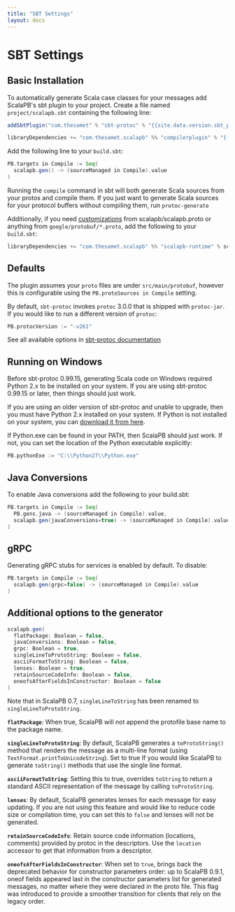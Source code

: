 ```yaml
---
title: "SBT Settings"
layout: docs
---
```


# SBT Settings

## Basic Installation

To automatically generate Scala case classes for your messages add ScalaPB's
sbt plugin to your project. Create a file named `project/scalapb.sbt`
containing the following line:

```scala
addSbtPlugin("com.thesamet" % "sbt-protoc" % "{{site.data.version.sbt_protoc}}")

libraryDependencies += "com.thesamet.scalapb" %% "compilerplugin" % "{{site.data.version.scalapb}}"
```

Add the following line to your `build.sbt`:

```scala
PB.targets in Compile := Seq(
  scalapb.gen() -> (sourceManaged in Compile).value
)
```

Running the `compile` command in sbt will both generate Scala sources from
your protos and compile them. If you just want to generate Scala sources for
your protocol buffers without compiling them, run `protoc-generate`

Additionally, if you need [customizations]({{site.baseurl}}/customizations.html) from
scalapb/scalapb.proto or anything from `google/protobuf/*.proto`, add the
following to your `build.sbt`:

```scala
libraryDependencies += "com.thesamet.scalapb" %% "scalapb-runtime" % scalapb.compiler.Version.scalapbVersion % "protobuf"
```

## Defaults

The plugin assumes your `proto` files are under `src/main/protobuf`,
however this is configurable using the `PB.protoSources in Compile` setting.

By default, `sbt-protoc` invokes `protoc` 3.0.0 that is shipped with `protoc-jar`.
If you would like to run a different version of `protoc`:

```scala
PB.protocVersion := "-v261"
```

See all available options in [sbt-protoc documentation](https://github.com/thesamet/sbt-protoc)

## Running on Windows

Before sbt-protoc 0.99.15, generating Scala code on Windows required Python 2.x
to be installed on your system. If you are using sbt-protoc 0.99.15 or later,
then things should just work.

If you are using an older version of sbt-protoc and unable to upgrade, then
you must have Python 2.x installed on your system.  If Python is not installed
on your system, you can [download it from here](https://www.python.org/downloads/windows/).

If Python.exe can be found in your PATH, then ScalaPB should just work.  If
not, you can set the location of the Python executable explicitly:

```scala
PB.pythonExe := "C:\\Python27\\Python.exe"
```

## Java Conversions

To enable Java conversions add the following to your build.sbt:

```scala
PB.targets in Compile := Seq(
  PB.gens.java -> (sourceManaged in Compile).value,
  scalapb.gen(javaConversions=true) -> (sourceManaged in Compile).value
)
```

## gRPC

Generating gRPC stubs for services is enabled by default. To disable:

```scala
PB.targets in Compile := Seq(
  scalapb.gen(grpc=false) -> (sourceManaged in Compile).value
)
```

## Additional options to the generator

```scala
scalapb.gen(
  flatPackage: Boolean = false,
  javaConversions: Boolean = false,
  grpc: Boolean = true,
  singleLineToProtoString: Boolean = false,
  asciiFormatToString: Boolean = false,
  lenses: Boolean = true,
  retainSourceCodeInfo: Boolean = false,
  oneofsAfterFieldsInConstructor: Boolean = false
)
```

Note that in ScalaPB 0.7, `singleLineToString` has been renamed to 
`singleLineToProtoString`.

**`flatPackage`**: When true, ScalaPB will not append the protofile base name
to the package name.

**`singleLineToProtoString`**: By default, ScalaPB generates a `toProtoString()` method
that renders the message as a multi-line format (using `TextFormat.printToUnicodeString`).
Set to true If you would like ScalaPB to generate `toString()` methods that use the single line
format.

**`asciiFormatToString`**: Setting this to true, overrides `toString` to
return a standard ASCII representation of the message by calling
`toProtoString`.

**`lenses`**: By default, ScalaPB generates lenses for each message for easy
updating. If you are not using this feature and would like to reduce code size
or compilation time, you can set this to `false` and lenses will not be
generated.

**`retainSourceCodeInfo`**: Retain source code information (locations,
comments) provided by protoc in the descriptors. Use the `location` accessor
to get that information from a descriptor.

**`oneofsAfterFieldsInConstructor`**: When set to `true`, brings back the deprecated
behavior for constructor parameters order: up to ScalaPB 0.9.1, oneof fields appeared
last in the constructor parameters list for generated messages, no matter where they
were declared in the proto file. This flag was introduced to provide a smoother
transition for clients that rely on the legacy order.